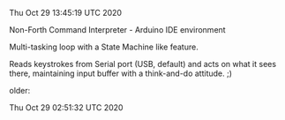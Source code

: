 Thu Oct 29 13:45:19 UTC 2020

Non-Forth Command Interpreter - Arduino IDE environment

Multi-tasking loop with a State Machine like feature.

Reads keystrokes from Serial port (USB, default) and
acts on what it sees there, maintaining input buffer
with a think-and-do attitude. ;)

older:

Thu Oct 29 02:51:32 UTC 2020
